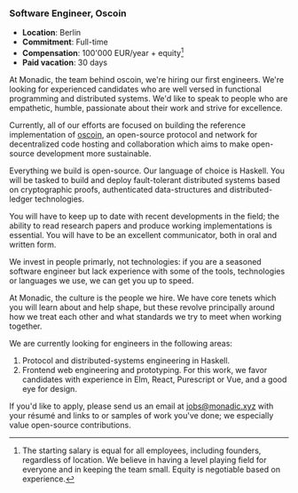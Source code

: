 ### Software Engineer, Oscoin

* **Location**: Berlin
* **Commitment**: Full-time
* **Compensation**: 100'000 EUR/year + equity[^1]
* **Paid vacation**: 30 days

At Monadic, the team behind oscoin, we're hiring our first engineers. We're
looking for experienced candidates who are well versed in functional
programming and distributed systems. We'd like to speak to people who are
empathetic, humble, passionate about their work and strive for excellence.

Currently, all of our efforts are focused on building the reference
implementation of [oscoin](http://oscoin.io), an open-source protocol and
network for decentralized code hosting and collaboration which aims to make
open-source development more sustainable.

Everything we build is open-source. Our language of choice is Haskell. You will
be tasked to build and deploy fault-tolerant distributed systems based on
cryptographic proofs, authenticated data-structures and distributed-ledger
technologies.

You will have to keep up to date with recent developments in the field; the
ability to read research papers and produce working implementations is
essential. You will have to be an excellent communicator, both in oral and
written form.

We invest in people primarly, not technologies: if you are a seasoned software
engineer but lack experience with some of the tools, technologies or languages
we use, we can get you up to speed.

At Monadic, the culture is the people we hire. We have core tenets which you
will learn about and help shape, but these revolve principally around how we
treat each other and what standards we try to meet when working together.

We are currently looking for engineers in the following areas:

1. Protocol and distributed-systems engineering in Haskell.
2. Frontend web engineering and prototyping. For this work, we favor candidates
with experience in Elm, React, Purescript or Vue, and a good eye for design.

If you'd like to apply, please send us an email at <jobs@monadic.xyz> with
your résumé and links to or samples of work you've done; we especially value
open-source contributions.

[^1]: The starting salary is equal for all employees, including founders,
  regardless of location. We believe in having a level playing field for
  everyone and in keeping the team small. Equity is negotiable based on
  experience.
